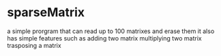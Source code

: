 # sparseMatrix

a simple prorgram that can read up to 100 matrixes and erase them
it also has simple features such as 
adding two matrix 
multiplying two matrix
trasposing a matrix 
